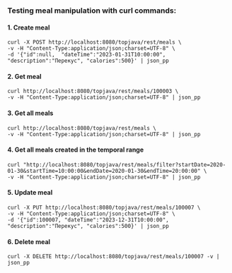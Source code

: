 ### Testing meal manipulation with curl commands:
#### 1. Create meal
    curl -X POST http://localhost:8080/topjava/rest/meals \
    -v -H "Content-Type:application/json;charset=UTF-8" \
    -d '{"id":null,  "dateTime":"2023-01-31T10:00:00", "description":"Перекус", "calories":500}' | json_pp
#### 2. Get meal
    curl http://localhost:8080/topjava/rest/meals/100003 \
    -v -H "Content-Type:application/json;charset=UTF-8" | json_pp
#### 3. Get all meals
    curl http://localhost:8080/topjava/rest/meals \
    -v -H "Content-Type:application/json;charset=UTF-8" | json_pp
#### 4. Get all meals created in the temporal range
    curl "http://localhost:8080/topjava/rest/meals/filter?startDate=2020-01-30&startTime=10:00:00&endDate=2020-01-30&endTime=20:00:00" \
    -v -H "Content-Type:application/json;charset=UTF-8" | json_pp
#### 5. Update meal
    curl -X PUT http://localhost:8080/topjava/rest/meals/100007 \
    -v -H "Content-Type:application/json;charset=UTF-8" \
    -d '{"id":100007, "dateTime":"2023-12-31T10:00:00", "description":"Перекус", "calories":500}' | json_pp
#### 6. Delete meal
    curl -X DELETE http://localhost:8080/topjava/rest/meals/100007 -v | json_pp